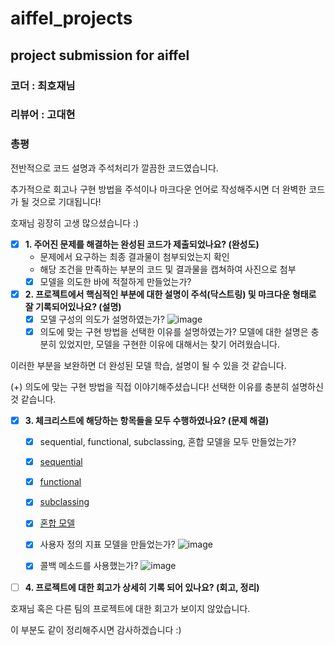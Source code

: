 # aiffel_projects
## project submission for aiffel

### 코더 : 최호재님
### 리뷰어 : 고대현

### 총평
전반적으로 코드 설명과 주석처리가 깔끔한 코드였습니다.

추가적으로 회고나 구현 방법을 주석이나 마크다운 언어로 작성해주시면 더 완벽한 코드가 될 것으로 기대됩니다!

호재님 굉장히 고생 많으셨습니다 :)

- [X]  **1. 주어진 문제를 해결하는 완성된 코드가 제출되었나요? (완성도)**
    - 문제에서 요구하는 최종 결과물이 첨부되었는지 확인
    - 해당 조건을 만족하는 부분의 코드 및 결과물을 캡쳐하여 사진으로 첨부
    - [X] 모델을 의도한 바에 적절하게 만들었는가?

- [X]  **2. 프로젝트에서 핵심적인 부분에 대한 설명이 주석(닥스트링) 및 마크다운 형태로 잘 기록되어있나요? (설명)**
    - [X]  모델 구성의 의도가 설명하였는가?
![image](https://github.com/hojae-m-choi/aiffel_projects/assets/102419537/f1c95a20-57e5-44b2-bb5a-1270f80e681a)
    - [X]  의도에 맞는 구현 방법을 선택한 이유를 설명하였는가?
모델에 대한 설명은 충분히 있었지만, 모델을 구현한 이유에 대해서는 찾기 어려웠습니다.

이러한 부분을 보완하면 더 완성된 모델 학습, 설명이 될 수 있을 것 같습니다.

(+) 의도에 맞는 구현 방법을 직접 이야기해주셨습니다! 선택한 이유를 충분히 설명하신 것 같습니다.

- [X]  **3. 체크리스트에 해당하는 항목들을 모두 수행하였나요? (문제 해결)**
    - [X]  sequential, functional, subclassing, 혼합 모델을 모두 만들었는가?
    - [X]  [sequential](https://github.com/hojae-m-choi/aiffel_projects/blob/q0528/PlayGround/7-2-1.Sequential%20model.ipynb)
    - [X]  [functional](https://github.com/hojae-m-choi/aiffel_projects/blob/q0528/PlayGround/7-2-2.Functional%20API%20model.ipynb)
    - [X]  [subclassing](https://github.com/hojae-m-choi/aiffel_projects/blob/q0528/PlayGround/7-2-3.Subclassing%20model.ipynb)
    - [X]  [혼합 모델](https://github.com/hojae-m-choi/aiffel_projects/blob/q0528/PlayGround/7-2-4.Hybrid%20Model.ipynb)
    - [X]  사용자 정의 지표 모델을 만들었는가?
![image](https://github.com/hojae-m-choi/aiffel_projects/assets/102419537/d36efa15-123c-430c-8fb8-7b58936aa61d)
    - [X]  콜백 메소드를 사용했는가?
![image](https://github.com/hojae-m-choi/aiffel_projects/assets/102419537/347c5e5a-b009-4e51-b571-1973c5ef6c61)


- [ ]  **4. 프로젝트에 대한 회고가 상세히 기록 되어 있나요? (회고, 정리)**

호재님 혹은 다른 팀의 프로젝트에 대한 회고가 보이지 않았습니다.

이 부분도 같이 정리해주시면 감사하겠습니다 :)
